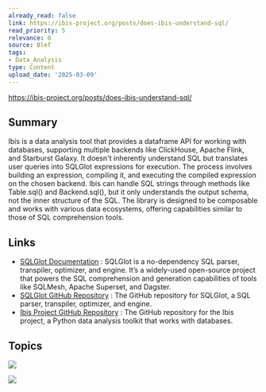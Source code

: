 ```yaml
---
already_read: false
link: https://ibis-project.org/posts/does-ibis-understand-sql/
read_priority: 5
relevance: 0
source: Blef
tags:
- Data_Analysis
type: Content
upload_date: '2025-03-09'
---
```


https://ibis-project.org/posts/does-ibis-understand-sql/
## Summary

Ibis is a data analysis tool that provides a dataframe API for working with databases, supporting multiple backends like ClickHouse, Apache Flink, and Starburst Galaxy. It doesn't inherently understand SQL but translates user queries into SQLGlot expressions for execution. The process involves building an expression, compiling it, and executing the compiled expression on the chosen backend. Ibis can handle SQL strings through methods like Table.sql() and Backend.sql(), but it only understands the output schema, not the inner structure of the SQL. The library is designed to be composable and works with various data ecosystems, offering capabilities similar to those of SQL comprehension tools.
## Links

- [SQLGlot Documentation](https://sqlglot.com/sqlglot.html) : SQLGlot is a no-dependency SQL parser, transpiler, optimizer, and engine. It’s a widely-used open-source project that powers the SQL comprehension and generation capabilities of tools like SQLMesh, Apache Superset, and Dagster.
- [SQLGlot GitHub Repository](https://github.com/tobymao/sqlglot) : The GitHub repository for SQLGlot, a SQL parser, transpiler, optimizer, and engine.
- [Ibis Project GitHub Repository](https://github.com/ibis-project/ibis) : The GitHub repository for the Ibis project, a Python data analysis toolkit that works with databases.

## Topics

![](topics/Library/SQLGlot)

![](topics/Library/Ibis)